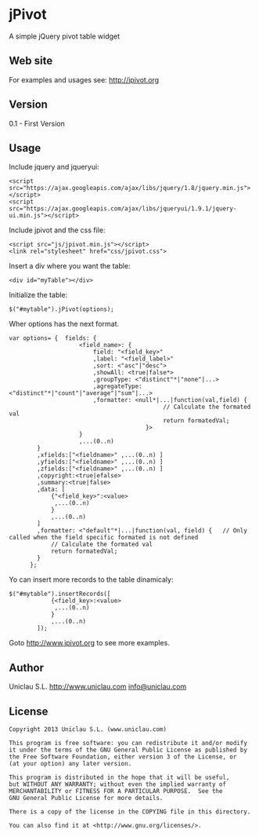 # jPivot

A simple jQuery pivot table widget

## Web site

For examples and usages see: <http://jpivot.org>

## Version

0.1 - First Version

## Usage

Include jquery and jqueryui:

   	<script src="https://ajax.googleapis.com/ajax/libs/jquery/1.8/jquery.min.js"></script>
   	<script src="https://ajax.googleapis.com/ajax/libs/jqueryui/1.9.1/jquery-ui.min.js"></script>

Include jpivot and the css file:

    <script src="js/jpivot.min.js"></script>
	<link rel="stylesheet" href="css/jpivot.css">

Insert a div where you want the table:

	<div id="myTable"></div>

Initialize the table:

	$("#mytable").jPivot(options);

Wher options has the next format.

	var options= {	fields:	{
						<field_name>: {
							field: "<field_key>"
							,label: "<field_label>"
							,sort: <"asc"|"desc">
							,showAll: <true|false*>
							,groupType: <"distinct"*|"none"|...>
							,agregateType: <"distinct"*|"count"|"average"|"sum"|...>
							,formatter: <null*|...|function(val,field) {
										  		// Calculate the formated val
		  										return formatedVal;
										   }>
						}
						,...(0..n)
			}
		  	,xfields:["<fieldname>" ,...(0..n) ]
		  	,yfields:["<fieldname>" ,...(0..n) ]
		  	,zfields:["<fieldname>" ,...(0..n) ] 
		  	,copyright:<true|efalse>
		  	,summary:<true|false>
		  	,data: [
		  		{"<field_key>":<value>
		  		 ,...(0..n)
		  		}
		  		,...(0..n)
		  	]
		  	,formatter: <"default"*|...|function(val, field) {   // Only called when the field specific formated is not defined
		  		// Calculate the formated val
		  		return formatedVal;
		  	}
		  };

Yo can insert more records to the table dinamicaly:

	$("#mytable").insertRecords([
		  		{<field_key>:<value>
		  		 ,...(0..n)
		  		}
		  		,...(0..n)
		  	]);
		  	
Goto <http://www.jpivot.org> to see more examples.


## Author

Uniclau S.L. <http://www.uniclau.com> 
<info@uniclau.com> 

## License
 
 	Copyright 2013 Uniclau S.L. (www.uniclau.com)

	This program is free software: you can redistribute it and/or modify
    it under the terms of the GNU General Public License as published by
    the Free Software Foundation, either version 3 of the License, or
    (at your option) any later version.

    This program is distributed in the hope that it will be useful,
    but WITHOUT ANY WARRANTY; without even the implied warranty of
    MERCHANTABILITY or FITNESS FOR A PARTICULAR PURPOSE.  See the
    GNU General Public License for more details.

	There is a copy of the license in the COPYING file in this directory.
	
    You can also find it at <http://www.gnu.org/licenses/>.